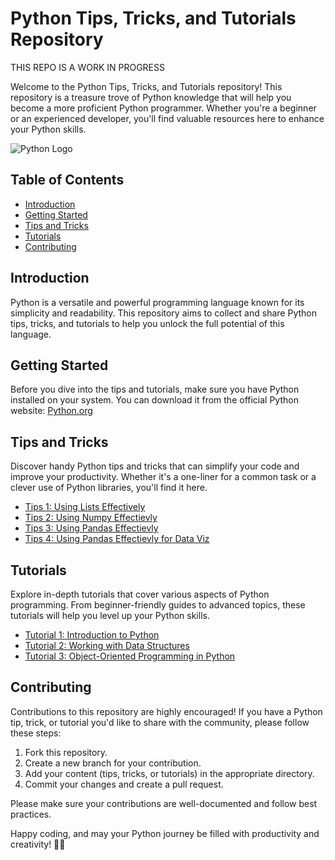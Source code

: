 # Python Tips, Tricks, and Tutorials Repository

THIS REPO IS A WORK IN PROGRESS

Welcome to the Python Tips, Tricks, and Tutorials repository! This repository is a treasure trove of Python knowledge that will help you become a more proficient Python programmer. Whether you're a beginner or an experienced developer, you'll find valuable resources here to enhance your Python skills.

![Python Logo](https://www.python.org/static/img/python-logo.png)

## Table of Contents

- [Introduction](#introduction)
- [Getting Started](#getting-started)
- [Tips and Tricks](#tips-and-tricks)
- [Tutorials](#tutorials)
- [Contributing](#contributing)

## Introduction

Python is a versatile and powerful programming language known for its simplicity and readability. This repository aims to collect and share Python tips, tricks, and tutorials to help you unlock the full potential of this language.

## Getting Started

Before you dive into the tips and tutorials, make sure you have Python installed on your system. You can download it from the official Python website: [Python.org](https://www.python.org/downloads/)

## Tips and Tricks

Discover handy Python tips and tricks that can simplify your code and improve your productivity. Whether it's a one-liner for a common task or a clever use of Python libraries, you'll find it here.

- [Tips 1: Using Lists Effectively](lists.ipynb)
- [Tips 2: Using Numpy Effectievly](numpy.ipynb)
- [Tips 3: Using Pandas Effectievly](pandas.ipynb)
- [Tips 4: Using Pandas Effectievly for Data Viz](pandas_dataviz.ipynb)

## Tutorials

Explore in-depth tutorials that cover various aspects of Python programming. From beginner-friendly guides to advanced topics, these tutorials will help you level up your Python skills.

- [Tutorial 1: Introduction to Python](introduction.ipynb)
- [Tutorial 2: Working with Data Structures](datastructures.ipynb)
- [Tutorial 3: Object-Oriented Programming in Python](oop.ipynb)

## Contributing

Contributions to this repository are highly encouraged! If you have a Python tip, trick, or tutorial you'd like to share with the community, please follow these steps:

1. Fork this repository.
2. Create a new branch for your contribution.
3. Add your content (tips, tricks, or tutorials) in the appropriate directory.
4. Commit your changes and create a pull request.

Please make sure your contributions are well-documented and follow best practices.

Happy coding, and may your Python journey be filled with productivity and creativity! 🐍✨

